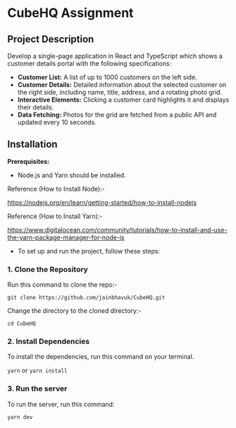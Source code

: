 # CubeHQ Assignment

## Project Description

Develop a single-page application in React and TypeScript which shows a customer details portal with the following specifications:

- **Customer List:** A list of up to 1000 customers on the left side.
- **Customer Details:** Detailed information about the selected customer on the right side, including name, title, address, and a rotating photo grid.
- **Interactive Elements:** Clicking a customer card highlights it and displays their details.
- **Data Fetching:** Photos for the grid are fetched from a public API and updated every 10 seconds.

## Installation

**Prerequisites:**

- Node.js and Yarn should be installed.

Reference (How to Install Node):-

https://nodejs.org/en/learn/getting-started/how-to-install-nodejs

Reference (How to Install Yarn):-

https://www.digitalocean.com/community/tutorials/how-to-install-and-use-the-yarn-package-manager-for-node-js

- To set up and run the project, follow these steps:

### 1. Clone the Repository

Run this command to clone the repo:-

`git clone https://github.com/jainbhavuk/CubeHQ.git`

Change the directory to the cloned directory:-

`cd CubeHQ`

### 2. Install Dependencies

To install the dependencies, run this command on your terminal.

`yarn` or `yarn install`

### 3. Run the server

To run the server, run this command:

`yarn dev`
